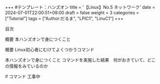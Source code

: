 +++ #テンプレート：ハンズオン title = '【Linux】No.5 ネットワーク' date = 2024-07-01T22:00:51+09:00 draft = false weight = 3 categories = ["Tutorial"] tags = ["Author:だるま", "LPIC1", "LinuC1"] +++

目次

概要 本ハンズオンで身につくこと

概要 Linux初心者にむけてよくつかうコマンド

本ハンズオンで身につくこと コマンドを実施した結果　何がおきていて、どこの情報をみているのか

if コマンド 
工事中
